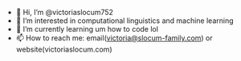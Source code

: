 - 👋 Hi, I’m @victoriaslocum752
- 👀 I’m interested in computational linguistics and machine learning
- 🌱 I’m currently learning um how to code lol
- 📫 How to reach me: email(victoria@slocum-family.com) or website(victoriaslocum.com)

